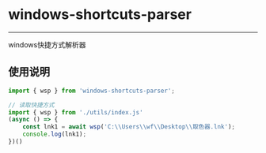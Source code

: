 # windows-shortcuts-parser

----

windows快捷方式解析器

## 使用说明

```javascript
import { wsp } from 'windows-shortcuts-parser';

// 读取快捷方式
import { wsp } from './utils/index.js'
(async () => {
    const lnk1 = await wsp('C:\\Users\\wf\\Desktop\\取色器.lnk');
    console.log(lnk1);
})()
```

